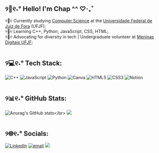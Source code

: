 
<!-- GitHub Stats from https://github.com/anuraghazra/github-readme-stats -->
## ୨💫୧˖° Hello! I'm Chap ^^  ♡‧₊˚
୨🍥୧ Currently studying [Computer Science](https://www2.ufjf.br/cursocomputacao/) at the [Universidade Federal de Juiz de Fora](https://www2.ufjf.br/ufjf/) (UFJF);</br> 
୨🌱୧ Learning C++, Python, JavaScript, CSS, HTML;</br>
୨🌷୧ Advocating for diversity in tech | Undergraduate volunteer at [Meninas Digitais UFJF](https://br.linkedin.com/company/meninas-digitais-ufjf);
</br> 
</br> 
## ୨💻୧˖° Tech Stack:
![C++](https://img.shields.io/badge/c++-%2300599C.svg?style=for-the-badge&logo=c%2B%2B&logoColor=white) ![JavaScript](https://img.shields.io/badge/javascript-%23323330.svg?style=for-the-badge&logo=javascript&logoColor=%23F7DF1E) ![Python](https://img.shields.io/badge/python-3670A0?style=for-the-badge&logo=python&logoColor=ffdd54) ![Canva](https://img.shields.io/badge/Canva-%2300C4CC.svg?style=for-the-badge&logo=Canva&logoColor=white) ![HTML5](https://img.shields.io/badge/html5-%23E34F26.svg?style=for-the-badge&logo=html5&logoColor=white) ![CSS3](https://img.shields.io/badge/css3-%231572B6.svg?style=for-the-badge&logo=css3&logoColor=white) ![Notion](https://img.shields.io/badge/Notion-%23000000.svg?style=for-the-badge&logo=notion&logoColor=white)
</br> 
</br> 
## ୨📊୧˖° GitHub Stats:
![Anurag's GitHub stats](https://github-readme-stats.vercel.app/api?username=gbchap&show_icons=true&theme=omni&hide=stars,prs,)</br>
![](https://github-readme-stats.vercel.app/api/top-langs/?username=gbchap&theme=omni&hide_border=false&include_all_commits=false&count_private=false&layout=compact)
</br> 
</br> 
## ୨🌐୧˖°  Socials:
[![LinkedIn](https://img.shields.io/badge/LinkedIn-%230077B5.svg?logo=linkedin&logoColor=white)](https://www.linkedin.com/in/gabriela-chapinotti-a45a70364/)
[![email](https://img.shields.io/badge/Email-D14836?logo=gmail&logoColor=white)](mailto:starbpie.ctt@gmail.com) 
[![](https://visitcount.itsvg.in/api?id=gbchap&icon=7&color=10)](https://visitcount.itsvg.in)

<!-- Proudly created with GPRM ( https://gprm.itsvg.in ) -->

